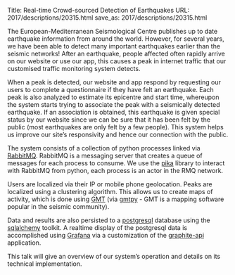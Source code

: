 Title: Real-time Crowd-sourced Detection of Earthquakes
URL: 2017/descriptions/20315.html
save_as: 2017/descriptions/20315.html



The European-Mediterranean Seismological Centre publishes up to date earthquake information from around the world. However, for several years, we have been able to detect many important earthquakes earlier than the seismic networks! After an earthquake, people affected often rapidly arrive on our website or use our app, this causes a peak in internet traffic that our customised traffic monitoring system detects.

When a peak is detected, our website and app respond by requesting our users to complete a questionnaire if they have felt an earthquake. Each peak is also analyzed to estimate its epicentre and start time, whereupon the system starts trying to associate the peak with a seismically detected earthquake. If an association is obtained, this earthquake is given special status by our website since we can be sure that it has been felt by the public (most earthquakes are only felt by a few people). This system helps us improve our site’s responsivity and hence our connection with the public.

The system consists of a collection of python processes linked via [RabbitMQ]( https://www.rabbitmq.com/). RabbitMQ is a messaging server that creates a queue of messages for each process to consume. We use the [pika]( https://github.com/pika/pika) library to interact with RabbitMQ from python, each process is an actor in the RMQ network.

Users are localized via their IP or mobile phone geolocation. Peaks are localized using a clustering algorithm. This allows us to create maps of activity, which is done using [GMT]( http://gmt.soest.hawaii.edu/) (via [gmtpy]( http://emolch.github.io/gmtpy/) - GMT is a mapping software popular in the seismic community).

Data and results are also persisted to a [postgresql](https://www.postgresql.org) database using the [sqlalchemy]( https://www.sqlalchemy.org) toolkit. A realtime display of the postgresql data is accomplished using [Grafana](https://grafana.com/) via a customization of the [graphite-api]( https://graphite-api.readthedocs.io/en/latest/) application.

This talk will give an overview of our system’s operation and details on its technical implementation.
